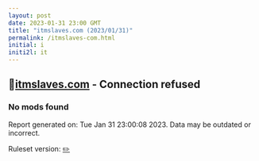 ```yaml
---
layout: post
date: 2023-01-31 23:00 GMT
title: "itmslaves.com (2023/01/31)"
permalink: /itmslaves-com.html
initial: i
initi2l: it
---
```


## 🐘[itmslaves.com](https://itmslaves.com) - Connection refused

### No mods found

Report generated on: Tue Jan 31 23:00:08 2023. Data may be outdated or incorrect.

Ruleset version: [✏️](/version-pencil)
